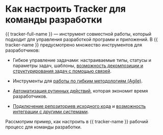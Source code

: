 # Как настроить Tracker для команды разработки

{{ tracker-full-name }} — инструмент совместной работы, который подходит для управления разработкой программ и приложений. В {{ tracker-name }} предусмотрено множество инструментов для разработчиков:

- Гибкое управление задачами: настраиваемые типы, статусы и параметры задач, шаблоны, [возможность декомпозиции и структурирования задач с помощью связей](dev-process-manage-tickets.md).

- Инструменты для [работы по гибким методологиям (Agile)](dev-process-agile.md).

- [Автоматизация рутинных действий](dev-process-automation.md), которая экономит время разработчиков.


- [Подключение репозиториев исходного кода](dev-process-repo.md) и [возможность интеграции с другими системами](dev-process-api.md).


Рассмотрим пример, как настроить в {{ tracker-name }} рабочий процесс для команды разработки.